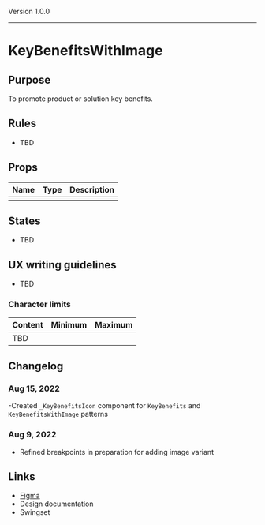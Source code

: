 Version 1.0.0



---

# KeyBenefitsWithImage

## Purpose

To promote product or solution key benefits.

## Rules

* TBD

## Props

| Name | Type | Description |
|----|----|----|
|    |    |    |

## States

* TBD

## UX writing guidelines

* TBD

### Character limits

| Content | Minimum | Maximum |
|----|----|----|
| TBD |    |    |

## Changelog

### Aug 15, 2022

-Created `_KeyBenefitsIcon` component for `KeyBenefits` and `KeyBenefitsWithImage` patterns

### Aug 9, 2022

* Refined breakpoints in preparation for adding image variant

## Links

* [Figma](https://www.figma.com/file/VvpEQaWhKQExx9QTWRyayd/branch/gLfWIxUdC56xS1M8z70kbE/Patterns?node-id=1631%3A13269)
* Design documentation
* Swingset


